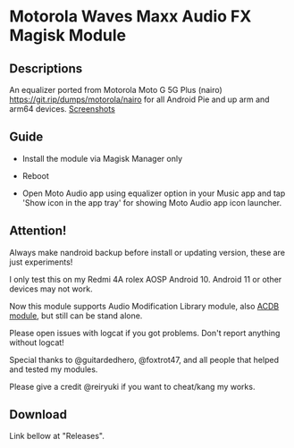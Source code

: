 # Motorola Waves Maxx Audio FX Magisk Module

## Descriptions
An equalizer ported from Motorola Moto G 5G Plus (nairo) https://git.rip/dumps/motorola/nairo for all Android Pie and up arm and arm64 devices.
[Screenshots](https://reiryuki.blogspot.com/2020/09/motorola-waves-maxx-audio-fx-magisk.html?m=1)

## Guide
- Install the module via Magisk Manager only

- Reboot

- Open Moto Audio app using equalizer option in your Music app and tap 'Show icon in the app tray' for showing Moto Audio app icon launcher.

## Attention!
Always make nandroid backup before install or updating version, these are just experiments!

I only test this on my Redmi 4A rolex AOSP Android 10. Android 11 or other devices may not work.

Now this module supports Audio Modification Library module, also [ACDB module](https://t.me/viperatmos), but still can be stand alone.

Please open issues with logcat if you got problems. Don't report anything without logcat!

Special thanks to @guitardedhero, @foxtrot47, and all people that helped and tested my modules.

Please give a credit @reiryuki if you want to cheat/kang my works.

## Download
Link bellow at "Releases".
